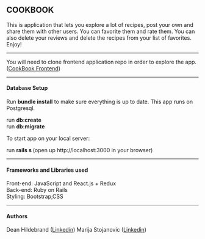 <h2>COOKBOOK</h2>

This is application that lets you explore a lot of recipes, post your own and share them with other users. You can favorite them and rate them. You can also delete your reviews and delete the recipes from your list of favorites. Enjoy!
***
You will need to  clone frontend application repo in order to explore the app.(<a href="https://github.com/marijastojanovic5/frontend_cookbook">CookBook Frontend</a>)
***
<h4>Database Setup</h4>

Run <b>bundle install</b> to make sure everything is up to date. This app runs on Postgresql.</br>

run <b>db:create</b></br>
run <b>db:migrate</b></br>

To start app on your local server:</br>

run <b>rails s </b> (open up http://localhost:3000 in your browser)</br>
***

<h4>Frameworks and Libraries used</h4>

Front-end: JavaScript and React.js + Redux </br>
Back-end: Ruby on Rails</br>
Styling: Bootstrap,CSS</br>
***
<h4>Authors</h4>
Dean Hildebrand (<a href="https://www.linkedin.com/in/hildebranddean/">Linkedin</a>)
Marija Stojanovic (<a href="https://www.linkedin.com/in/marijastojanovic1987/">Linkedin</a>)